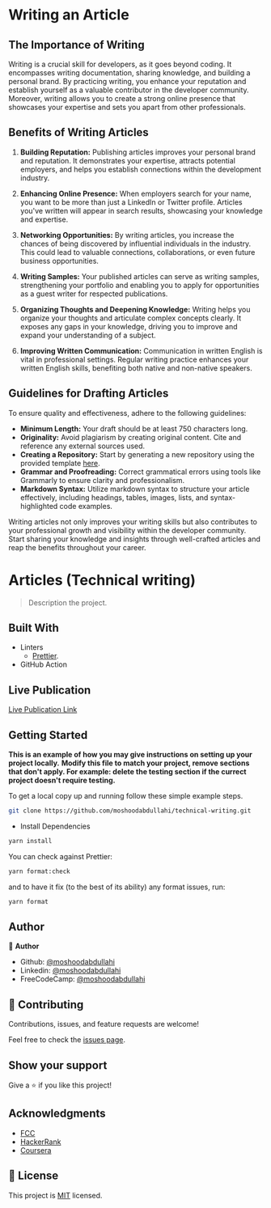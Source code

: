 # Writing an Article

## The Importance of Writing

Writing is a crucial skill for developers, as it goes beyond coding. It encompasses writing documentation, sharing knowledge, and building a personal brand. By practicing writing, you enhance your reputation and establish yourself as a valuable contributor in the developer community. Moreover, writing allows you to create a strong online presence that showcases your expertise and sets you apart from other professionals.

## Benefits of Writing Articles

1. **Building Reputation:** Publishing articles improves your personal brand and reputation. It demonstrates your expertise, attracts potential employers, and helps you establish connections within the development industry.

2. **Enhancing Online Presence:** When employers search for your name, you want to be more than just a LinkedIn or Twitter profile. Articles you've written will appear in search results, showcasing your knowledge and expertise.

3. **Networking Opportunities:** By writing articles, you increase the chances of being discovered by influential individuals in the industry. This could lead to valuable connections, collaborations, or even future business opportunities.

4. **Writing Samples:** Your published articles can serve as writing samples, strengthening your portfolio and enabling you to apply for opportunities as a guest writer for respected publications.

5. **Organizing Thoughts and Deepening Knowledge:** Writing helps you organize your thoughts and articulate complex concepts clearly. It exposes any gaps in your knowledge, driving you to improve and expand your understanding of a subject.

6. **Improving Written Communication:** Communication in written English is vital in professional settings. Regular writing practice enhances your written English skills, benefiting both native and non-native speakers.

## Guidelines for Drafting Articles

To ensure quality and effectiveness, adhere to the following guidelines:

- **Minimum Length:** Your draft should be at least 750 characters long.
- **Originality:** Avoid plagiarism by creating original content. Cite and reference any external sources used.
- **Creating a Repository:** Start by generating a new repository using the provided template [here](https://github.com/bolah2009/articles-template/generate).
- **Grammar and Proofreading:** Correct grammatical errors using tools like Grammarly to ensure clarity and professionalism.
- **Markdown Syntax:** Utilize markdown syntax to structure your article effectively, including headings, tables, images, lists, and syntax-highlighted code examples.

Writing articles not only improves your writing skills but also contributes to your professional growth and visibility within the developer community. Start sharing your knowledge and insights through well-crafted articles and reap the benefits throughout your career.

# Articles (Technical writing)

> Description the project.

## Built With

- Linters
  - [Prettier](https://prettier.io/).
- GitHub Action

## Live Publication

[Live Publication Link](https://livepublication.com)

## Getting Started

**This is an example of how you may give instructions on setting up your project locally.**
**Modify this file to match your project, remove sections that don't apply. For example: delete the testing section if the currect project doesn't require testing.**

To get a local copy up and running follow these simple example steps.

```bash
git clone https://github.com/moshoodabdullahi/technical-writing.git

```

- Install Dependencies

```bash
yarn install
```

You can check against Prettier:

```bash
yarn format:check
```

and to have it fix (to the best of its ability) any format issues, run:

```bash
yarn format
```

## Author

👤 **Author**

- Github: [@moshoodabdullahi](https://github.com/moshoodabdullahi)
- Linkedin: [@moshoodabdullahi](https://www.linkedin.com/in/moshoodabdullahi/)
- FreeCodeCamp: [@moshoodabdullahi](https://www.freecodecamp.org/moshoodabdullahi)

## 🤝 Contributing

Contributions, issues, and feature requests are welcome!

Feel free to check the [issues page](../../issues/).

## Show your support

Give a ⭐️ if you like this project!

## Acknowledgments

- [FCC](https://www.freecodecamp.org/learn/)
- [HackerRank](https://www.hackerrank.com/)
- [Coursera](https://www.coursera.org/)

## 📝 License

This project is [MIT](./MIT.md) licensed.
